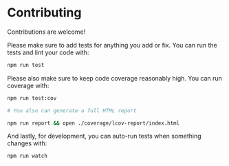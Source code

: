 # Contributing

Contributions are welcome!

Please make sure to add tests for anything you add or fix. You can run the tests and lint your code with:

```sh
npm run test
```

Please also make sure to keep code coverage reasonably high. You can run coverage with:

```sh
npm run test:cov

# You also can generate a full HTML report

npm run report && open ./coverage/lcov-report/index.html
```

And lastly, for development, you can auto-run tests when something changes with:

```sh
npm run watch
```
